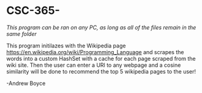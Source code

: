 # CSC-365-

*This program can be ran on any PC, as long as all of the files remain in the same folder*

  This program initilazes with the Wikipedia page https://en.wikipedia.org/wiki/Programming_Language and scrapes the words
into a custom HashSet with a cache for each page scraped from the wiki site. Then the user can enter a URl to any webpage and
a cosine similarity will be done to recommend the top 5 wikipedia pages to the user!

-Andrew Boyce


